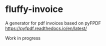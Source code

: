 # fluffy-invoice

A generator for pdf invoices based on pyFPDF https://pyfpdf.readthedocs.io/en/latest/

Work in progress
